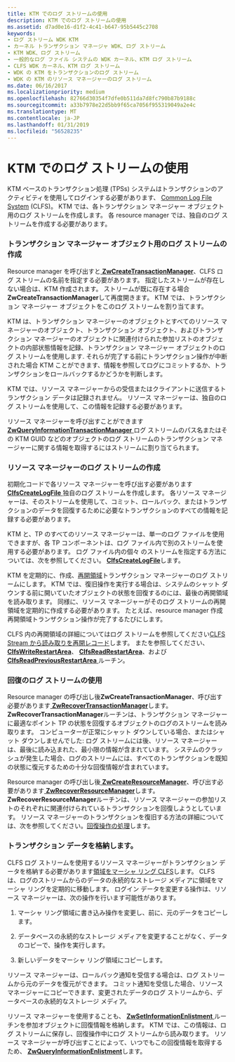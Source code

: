 ```yaml
---
title: KTM でのログ ストリームの使用
description: KTM でのログ ストリームの使用
ms.assetid: d7ad0e16-d1f2-4c41-b647-95b5445c2708
keywords:
- ログ ストリーム WDK KTM
- カーネル トランザクション マネージャ WDK、ログ ストリーム
- KTM WDK、ログ ストリーム
- 一般的なログ ファイル システムの WDK カーネル、KTM ログ ストリーム
- CLFS WDK カーネル、KTM ログ ストリーム
- WDK の KTM をトランザクションのログ ストリーム
- WDK の KTM のリソース マネージャーのログ ストリーム
ms.date: 06/16/2017
ms.localizationpriority: medium
ms.openlocfilehash: 82766d30354f7dfe0b511da7d8fc790b87b9188c
ms.sourcegitcommit: a33b7978e22d5bb9f65ca7056f955319049a2e4c
ms.translationtype: MT
ms.contentlocale: ja-JP
ms.lasthandoff: 01/31/2019
ms.locfileid: "56528235"
---
```

# <a name="using-log-streams-with-ktm"></a>KTM でのログ ストリームの使用


KTM ベースのトランザクション処理 (TPSs) システムはトランザクションのアクティビティを使用してログインする必要があります、 [Common Log File System](using-common-log-file-system.md) (CLFS)。 KTM では、各トランザクション マネージャー オブジェクト用のログ ストリームを作成します。 各 resource manager では、独自のログ ストリームを作成する必要があります。

### <a name="creating-log-streams-for-transaction-manager-objects"></a>トランザクション マネージャー オブジェクト用のログ ストリームの作成

Resource manager を呼び出すと[ **ZwCreateTransactionManager**](https://msdn.microsoft.com/library/windows/hardware/ff566430)、CLFS ログ ストリームの名前を指定する必要があります。 指定したストリームが存在しない場合は、KTM 作成されます。 ストリームが既に存在する場合**ZwCreateTransactionManager**して再度開きます。 KTM では、トランザクション マネージャー オブジェクトをこのログ ストリームを割り当てます。

KTM は、トランザクション マネージャーのオブジェクトとすべてのリソース マネージャーのオブジェクト、トランザクション オブジェクト、およびトランザクション マネージャーのオブジェクトに関連付けられた参加リストのオブジェクトの内部状態情報を記録、トランザクション マネージャー オブジェクトのログ ストリームを使用します. それらが完了する前にトランザクション操作が中断された場合 KTM ことができます、情報を参照してログにコミットするか、トランザクションをロールバックするかどうかを判断します。

KTM では、リソース マネージャーからの受信またはクライアントに送信するトランザクション データは記録されません。 リソース マネージャーは、独自のログ ストリームを使用して、この情報を記録する必要があります。

リソース マネージャーを呼び出すことができます[ **ZwQueryInformationTransactionManager** ](https://msdn.microsoft.com/library/windows/hardware/ff567058)ログ ストリームのパス名またはその KTM GUID などのオブジェクトのログ ストリームのトランザクション マネージャーに関する情報を取得するにはストリームに割り当てられます。

### <a name="creating-log-streams-for-resource-managers"></a>リソース マネージャーのログ ストリームの作成

初期化コードで各リソース マネージャーを呼び出す必要があります[ **ClfsCreateLogFile** ](https://msdn.microsoft.com/library/windows/hardware/ff540792)独自のログ ストリームを作成します。 各リソース マネージャーは、そのストリームを使用して、コミット、ロールバック、またはトランザクションのデータを回復するために必要なトランザクションのすべての情報を記録する必要があります。

KTM と、TP のすべてのリソース マネージャーは、単一のログ ファイルを使用できますが、各 TP コンポーネントは、ログ ファイル内で別のストリームを使用する必要があります。 ログ ファイル内の個々 のストリームを指定する方法については、次を参照してください。 [ **ClfsCreateLogFile**](https://msdn.microsoft.com/library/windows/hardware/ff540792)します。

KTM を定期的に、作成、[再開領域](reading-restart-records-from-a-clfs-stream.md)トランザクション マネージャーのログ ストリームにします。 KTM では、復旧操作を実行する場合は、システムのシャット ダウンする前に開いていたオブジェクトの状態を回復するのには、最後の再開領域を読み取ります。 同様に、リソース マネージャーがそのログ ストリームの再開領域を定期的に作成する必要があります。 たとえば、resource manager 作成再開領域トランザクション操作が完了するたびにします。

CLFS 内の再開領域の詳細についてはログ ストリームを参照してください[CLFS Stream から読み取りを再開レコード](reading-restart-records-from-a-clfs-stream.md)します。 またを参照してください、 [ **ClfsWriteRestartArea**](https://msdn.microsoft.com/library/windows/hardware/ff541770)、 [ **ClfsReadRestartArea**](https://msdn.microsoft.com/library/windows/hardware/ff541709)、および[ **ClfsReadPreviousRestartArea** ](https://msdn.microsoft.com/library/windows/hardware/ff541699)ルーチン。

### <a name="using-log-streams-for-recovery"></a>回復のログ ストリームの使用

Resource manager の呼び出し後**ZwCreateTransactionManager**、呼び出す必要があります[ **ZwRecoverTransactionManager**](https://msdn.microsoft.com/library/windows/hardware/ff567079)します。 **ZwRecoverTransactionManager**ルーチンは、トランザクション マネージャーに最適なポイント TP の状態を回復するオブジェクトのログのストリームを読み取ります。 コンピューターが正常にシャット ダウンしている場合、またはシャット ダウンしませんでした: ログ ストリームには後、リソース マネージャーは、最後に読み込まれた、最小限の情報が含まれています。 システムのクラッシュが発生した場合、ログのストリームには、すべてのトランザクションを既知の状態に復元するための十分な回復情報が含まれています。

Resource manager の呼び出し後[ **ZwCreateResourceManager**](https://msdn.microsoft.com/library/windows/hardware/ff566427)、呼び出す必要があります[ **ZwRecoverResourceManager**](https://msdn.microsoft.com/library/windows/hardware/ff567078)します。 **ZwRecoverResourceManager**ルーチンは、リソース マネージャーの参加リストのそれぞれに関連付けられているトランザクションを回復しようとしています。 リソース マネージャーのトランザクションを復旧する方法の詳細については、次を参照してください。[回復操作の処理](handling-recovery-operations.md)します。

### <a name="storing-transaction-data"></a>トランザクション データを格納します。

CLFS ログ ストリームを使用するリソース マネージャーがトランザクション データを格納する必要があります[領域をマーシャ リング CLFS](clfs-marshalling-areas.md)します。 CLFS は、ログのストリームからのデータの永続的なストレージ メディアに領域をマーシャ リングを定期的に移動します。 ログイン データを変更する操作は、リソース マネージャーは、次の操作を行います可能性があります。

1.  マーシャ リング領域に書き込み操作を変更し、前に、元のデータをコピーします。

2.  データベースの永続的なストレージ メディアを変更することがなく、データのコピーで、操作を実行します。

3.  新しいデータをマーシャ リング領域にコピーします。

リソース マネージャーは、ロールバック通知を受信する場合は、ログ ストリームから元のデータを復元ができます。 コミット通知を受信した場合、リソース マネージャーにコピーできます、変更されたデータのログ ストリームから、データベースの永続的なストレージ メディア。

リソース マネージャーを使用することも、 [ **ZwSetInformationEnlistment** ](https://msdn.microsoft.com/library/windows/hardware/ff567094)ルーチンを参加オブジェクトに回復情報を格納します。 KTM では、この情報は、ログ ストリームに保存し、回復操作中にログ ストリームから読み取ります。 リソース マネージャーが呼び出すことによって、いつでもこの回復情報を取得するため、 [ **ZwQueryInformationEnlistment**](https://msdn.microsoft.com/library/windows/hardware/ff567051)します。

 

 




